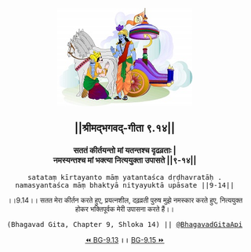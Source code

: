<center><img src="../../asset/BG.png" alt="#API #bhagavadgitaapi #slok #nodejs #js #api #gitaapi #krishna #hinduism #vedic #ISKCON #shreemadbhagavadgita #technology"/>
<h2>||श्रीमद्‍भगवद्‍-गीता ९.१४||</h2>
<h3>सततं कीर्तयन्तो मां यतन्तश्च दृढव्रताः |<br/>नमस्यन्तश्च मां भक्त्या नित्ययुक्ता उपासते ||९-१४||</h3>
<pre>satataṃ kīrtayanto māṃ yatantaśca dṛḍhavratāḥ .<br/>namasyantaśca māṃ bhaktyā nityayuktā upāsate ||9-14||</pre>
<p>।।9.14।। सतत मेरा कीर्तन करते हुए, प्रयत्नशील, दढ़व्रती पुरुष मुझे नमस्कार करते हुए, नित्ययुक्त होकर भक्तिपूर्वक मेरी उपासना करते हैं।।</p>
<pre>(Bhagavad Gita, Chapter 9, Shloka 14) || <a href="https://twitter.com/bhagavadgitaapi">@BhagavadGitaApi</a></pre><a href="../../9/13">⏪  BG-9.13</a><b>        ।।        </b><a href="../../9/15">BG-9.15  ⏩</a></center>